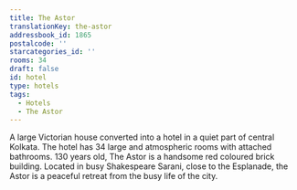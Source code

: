 ```yaml
---
title: The Astor
translationKey: the-astor
addressbook_id: 1865
postalcode: ''
starcategories_id: ''
rooms: 34
draft: false
id: hotel
type: hotels
tags:
  - Hotels
  - The Astor
---
```

A large Victorian house converted into a hotel in a quiet part of central Kolkata. The hotel has 34 large and atmospheric rooms with attached bathrooms.     130 years old, The Astor is a handsome red coloured brick building. Located in busy Shakespeare Sarani, close to the Esplanade, the Astor is a peaceful retreat from the busy life of the city.